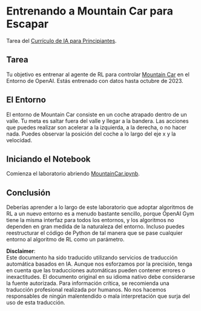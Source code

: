 # Entrenando a Mountain Car para Escapar

Tarea del [Currículo de IA para Principiantes](https://github.com/microsoft/ai-for-beginners).

## Tarea

Tu objetivo es entrenar al agente de RL para controlar [Mountain Car](https://www.gymlibrary.ml/environments/classic_control/mountain_car/) en el Entorno de OpenAI. Estás entrenado con datos hasta octubre de 2023.

## El Entorno

El entorno de Mountain Car consiste en un coche atrapado dentro de un valle. Tu meta es saltar fuera del valle y llegar a la bandera. Las acciones que puedes realizar son acelerar a la izquierda, a la derecha, o no hacer nada. Puedes observar la posición del coche a lo largo del eje x y la velocidad.

## Iniciando el Notebook

Comienza el laboratorio abriendo [MountainCar.ipynb](../../../../../../lessons/6-Other/22-DeepRL/lab/MountainCar.ipynb).

## Conclusión

Deberías aprender a lo largo de este laboratorio que adoptar algoritmos de RL a un nuevo entorno es a menudo bastante sencillo, porque OpenAI Gym tiene la misma interfaz para todos los entornos, y los algoritmos no dependen en gran medida de la naturaleza del entorno. Incluso puedes reestructurar el código de Python de tal manera que se pase cualquier entorno al algoritmo de RL como un parámetro.

**Disclaimer**:  
Este documento ha sido traducido utilizando servicios de traducción automática basados en IA. Aunque nos esforzamos por la precisión, tenga en cuenta que las traducciones automáticas pueden contener errores o inexactitudes. El documento original en su idioma nativo debe considerarse la fuente autorizada. Para información crítica, se recomienda una traducción profesional realizada por humanos. No nos hacemos responsables de ningún malentendido o mala interpretación que surja del uso de esta traducción.
